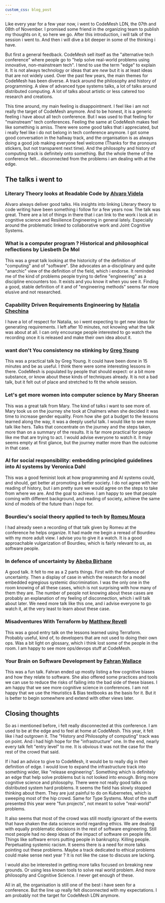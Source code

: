 ```yaml
---
custom_css: blog_post
---
```


Like every year for a few year now, i went to CodeMesh LDN, the 07th and 08th of November. I promised some friend in the organizing team to publish my thoughts on it, so here we go. <!--more-->
After this introduction, i will talk of the session i went to. And then i will dive a bit deeper in some of the thinking i have.

But first a general feedback. CodeMesh sell itself as the "alternative tech conference" where people go to "help solve real-world problems using innovative, non-mainstream tech". I tend to use the term "edge" to explain it. It is not always technology or ideas that are _new_ but it is at least ideas that are not widely used. Over the past few years, the main themes for CodeMesh has been diverse. A track around the philosophy and history of programming. A slew of advanced type systems talks, a lot of talks around distributed computing. A lot of talks about artistic or less catered too research and creations.

This time around, my main feeling is disappointment. I feel like i am not really the target of CodeMesh anymore. And to be honest, it is a generic feeling i have about all tech conference. But I was used to that feeling for "mainstream" tech conferences. Feeling the same at CodeMesh makes feel like something is amiss. There were some good talks that i appreciated, but i really feel like i do not belong in tech conference anymore. I got some good conversation in the hallway track, and the organisation is as always doing a good job making everyone feel welcome (Thanks for the pronouns stickers, but not transparent next time). And the philosophy and history of computing track is definitely onto something. But the whole theme of the conference felt... disconnected from the problems i am dealing with at the edge.

## The talks i went to

### Literary Theory looks at Readable Code by [Alvaro Videla](https://twitter.com/old_sound)

Alvaro always deliver good talks. His insights into linking Literary theory to code writing have been something i follow for a few years now. The talk was great. There are a lot of things in there that i can link to the work i look at in cognitive science and Resilience Engineering in general lately. Especially around the problematic linked to collaborative work and Joint Cognitive Systems.

### What is a computer program ? Historical and philosophical reflections by Liesbeth De Mol

This was a great talk looking at the historicity of the definition of "computing" and of "software". She advocates an a-disciplinary and quite "anarchic" view of the definition of the field, which i endorse. It reminded me of the kind of problems people trying to define "engineering" as a discipline encounters too. It exists and you know it when you see it. Finding a good, stable definition of it and of "engineering methods" seems far more elusive and not researched.

### Capability Driven Requirements Engineering by [Natalia Chechina](https://twitter.com/nchechina)

I have a lot of respect for Natalia, so i went expecting to get new ideas for generating requirements. I left after 10 minutes, not  knowing what the talk was about at all. I can only encourage people interested to go watch the recording once it is released and make their own idea about it.

### want don't You consistency no stinking by [Greg Young](https://twitter.com/gregyoung)

This was a practical talk by Greg Young. It could have been done in 15 minutes and be as useful. I think there were some interesting lessons in there.  CodeMesh is populated by people that should expect: or a bit more substance, or know about these kinds of techniques already. It is not a bad talk, but it felt out of place and stretched to fit the whole session.

### Let's get more women into computer science by Mary Sheeran

This was a great talk from Mary. The kind of talks i want to see more of. Mary took us on the journey she took at Chalmers when she decided it was time to increase gender equality. From how she got a budget to the lessons learned along the way, it was a deeply useful talk. I would like to see more talk like hers. Talks that concentrate on the journey and the steps taken, more than on a summary of the results. It is far more practical for people like me that are trying to act. I would advise everyone to watch it. It may seems empty at first glance, but the journey matter more than the outcome in that case.

### AI for social responsibility: embedding principled guidelines into AI systems by Veronica Dahl

This was a good feminist look at how programming and AI systems could, and should, get better at promoting a better society. I do not agree with her reading of history, but i am pretty sure we would agree on the steps to take from where we are. And the goal to achieve. I am happy to see that people coming with different background, and reading of society, achieve the same kind of models of the future than i hope for.

### Bourdieu's social theory applied to tech by [Romeu Moura](https://twitter.com/malk_zameth)

I had already seen a recording of that talk given by Romeu at the conference he helps organize. It had made me begin a reread of Bourdieu with my more adult view. I advise you to give it a watch. It is a good approachable vulgarization of Bourdieu, which is  fairly relevant to us, as software people.

### In defence of uncertainty by [Abeba Birhane](https://twitter.com/Abebab)

A good talk. It felt to me as a 2 parts things. First with the defence of uncertainty. Then a display of case in which the research for a model embedded  egregious systemic discrimination. I was the only one in the room knowing of all these cases, which is not surprising with how many of them they are. The number of people not knowing about these cases are probably an explanation of my feeling of disconnection, which i will talk about later. We need more talk like this one, and i advise everyone to go watch it, at the very least to learn about these case.

### Misadventures With Terraform by [Matthew Revell](https://twitter.com/nightowlmatt)

This was a good entry talk on the lessons learned using Terraform. Probably useful, kind of, to developers that are not used to doing their own ops. Was a bit light on glossary, which i think lost some of the people in the room. I am happy to see more ops/devops stuff at CodeMesh.

### Your Brain on Software Development by [Fahran Wallace](https://twitter.com/FahranWallace)

This was a fun talk. Fahran ended up mostly listing a few cognitive biases and how they relate to software. She also offered some practices and tools we can use to reduce the risks of failing into the bad side of these biases. I am happy that we see more cognitive science in conferences. I am not happy that we use the Heuristics & Bias textbooks as the basis for it. But it is better to begin somewhere and extend with other views later.

## Closing thoughts

So as i mentioned before, i felt really disconnected at this conference. I am used to be at the edge and to feel at home at CodeMesh. This year, it felt like i had outgrown it. The "History and Philosophy of computing" track was on point. And i had high hope for the "infrastructure" one. In the end, nearly every talk felt "entry level" to me. It is obvious it was not the case for the rest of the crowd that said.

If i had an advice to give to CodeMesh, it would be to really dig in their definition of edge. I would love to expand the infrastructure track into something wider, like "release engineering". Something which is definitely an edge that help solve problems but is not looked into enough. Bring more cognitive science and philosophy. There were not really good talks on distributed system hard problems. It seems the field has slowly stopped thinking about them. They are just painful to do on Kubernetes, which is sweeping most of the hip crowd. Same for Type Systems. Most of the stuff presented this year were "fun projects", not meant to solve "real-world" problems.

It also seems that most of the crowd was still mostly ignorant of the events that have shaken the data science world regarding ethics. We are dealing with equally problematic decisions in the rest of software engineering. Still most people had no deep ideas of the impact of software on people life. Things like software errors putting people in bankruptcy. Killing people. Perpetuating systemic racism. It seems there is a need for more talks pointing out these problems. Maybe a track dedicated to ethical problems could make sense next year ? It is not like the case to discuss are lacking.

I would also be interested in getting more talks focused on breaking new grounds. Or using less known tools to solve real world problem. And more philosophy and Cognitive Science. I never get enough of these.

All in all, the organisation is still one of the best i have seen for a conference. But the line up really felt disconnected with my expectations. I am probably not the target for CodeMesh LDN anymore.
